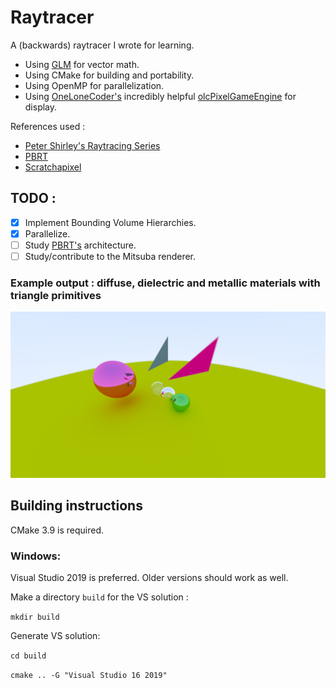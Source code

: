 # Raytracer

A (backwards) raytracer I wrote for learning. 

- Using [GLM](https://glm.g-truc.net/) for vector math.
- Using CMake for building and portability.
- Using OpenMP for parallelization.
- Using [OneLoneCoder's](http://www.onelonecoder.com/) incredibly helpful [olcPixelGameEngine](https://github.com/OneLoneCoder/olcPixelGameEngine) for display. 

References used : 
- [Peter Shirley's Raytracing Series](https://www.realtimerendering.com/raytracing/Ray%20Tracing%20in%20a%20Weekend.pdf)
- [PBRT](http://www.pbr-book.org/)
- [Scratchapixel](https://www.scratchapixel.com/)

## TODO : 
- [X] Implement Bounding Volume Hierarchies.
- [X] Parallelize.
- [ ] Study [PBRT's](https://www.pbrt.org/) architecture.
- [ ] Study/contribute to the Mitsuba renderer.

### Example output : diffuse, dielectric and metallic materials with triangle primitives
![Example output : diffuse, dielectric and metallic materials](https://github.com/manas96/Raytracer/blob/master/demo.jpg)


## Building instructions 
CMake 3.9 is required.
### Windows:

Visual Studio 2019 is preferred. Older versions should work as well.

Make a directory `build` for the VS solution :

`mkdir build`

Generate VS solution:

`cd build`

`cmake .. -G "Visual Studio 16 2019"`

